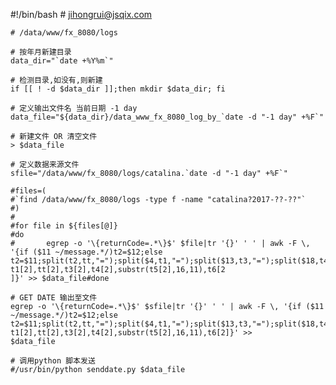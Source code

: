 #!/bin/bash
    # jihongrui@jsqix.com
    
    # /data/www/fx_8080/logs  
    
    # 按年月新建目录
    data_dir="`date +%Y%m`"
    
    # 检测目录,如没有,则新建
    if [[ ! -d $data_dir ]];then mkdir $data_dir; fi
    
    # 定义输出文件名 当前日期 -1 day
    data_file="${data_dir}/data_www_fx_8080_log_by_`date -d "-1 day" +%F`"
    
    # 新建文件 OR 清空文件
    > $data_file
    
    # 定义数据来源文件
    sfile="/data/www/fx_8080/logs/catalina.`date -d "-1 day" +%F`"
    
    #files=(
    #`find /data/www/fx_8080/logs -type f -name "catalina?2017-??-??"`
    #)
    #
    #for file in ${files[@]} 
    #do
    #       egrep -o '\{returnCode=.*\}$' $file|tr '{}' ' ' | awk -F \, '{if ($11 ~/message.*/)t2=$12;else t2=$11;split(t2,tt,"=");split($4,t1,"=");split($13,t3,"=");split($18,t4,"=");split($19,t5,"=");split($20,t6,"=");print t1[2],tt[2],t3[2],t4[2],substr(t5[2],16,11),t6[2
    ]}' >> $data_file#done
    
    # GET DATE 输出至文件  
    egrep -o '\{returnCode=.*\}$' $sfile|tr '{}' ' ' | awk -F \, '{if ($11 ~/message.*/)t2=$12;else t2=$11;split(t2,tt,"=");split($4,t1,"=");split($13,t3,"=");split($18,t4,"=");split($19,t5,"=");split($20,t6,"=");print t1[2],tt[2],t3[2],t4[2],substr(t5[2],16,11),t6[2]}' >> 
    $data_file
    
    # 调用python 脚本发送
    #/usr/bin/python senddate.py $data_file
